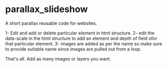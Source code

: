 # parallax_slideshow
A short parallax reusable code for websites.


1- Edit and add or delete particular element in html structure.
2- edit the data-scale in the html structure to add an element and depth of field ofor that particular element.
3- images are added as per the name so make sure to provide suitable name since images are pulled out from a loop.

That's all. Add as many images or layers you want.
